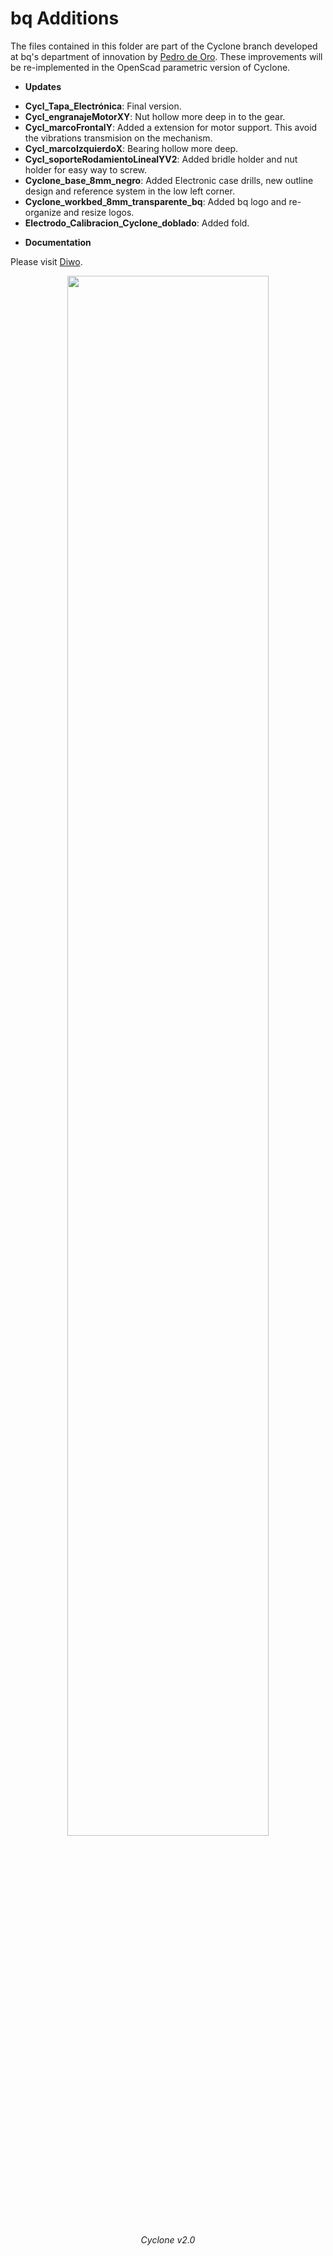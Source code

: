 
bq Additions
===========================
The files contained in this folder are part of the Cyclone branch developed at bq's department of innovation by [Pedro de Oro](https://github.com/PedroDeOro). These improvements will be re-implemented in the OpenScad parametric version of Cyclone.

* **Updates**

- **Cycl_Tapa_Electrónica**: Final version.
- **Cycl_engranajeMotorXY**: Nut hollow more deep in to the gear.
- **Cycl_marcoFrontalY**: Added a extension for motor support. This avoid the vibrations transmision on the mechanism.
- **Cycl_marcoIzquierdoX**: Bearing hollow more deep.
- **Cycl_soporteRodamientoLinealYV2**: Added bridle holder and nut holder for easy way to screw.
- **Cyclone_base_8mm_negro**: Added Electronic case drills, new outline design and reference system in the low left corner.
- **Cyclone_workbed_8mm_transparente_bq**: Added bq logo and re-organize and resize logos.
- **Electrodo_Calibracion_Cyclone_doblado**: Added fold.

* **Documentation**

Please visit [Diwo](http://diwo.bq.com/product/cyclone/).

<p align="center">
<img src="../Media/CycloneV2.jpg" width="80%">
<div align="center"><i>Cyclone v2.0</i></div>
</p>


